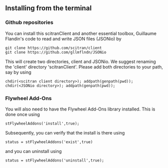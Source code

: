 ## Installing from the terminal

### Github repositories
You can install this scitranClient and another essential toolbox, Guillaume Flandin's code to read and write JSON files (JSONio) by 

    git clone https://github.com/scitran/client
    git clone https://github.com/gllmflndn/JSONio
    
This will create two directories, client and JSONio.  We suggest renaming the 'client' directory 'scitranClient'.  Please add both directories to your path, say by using

    chdir(<scitran client directory>); addpath(genpath(pwd));
    chdir(<JSONio directory>); addpath(genpath(pwd));

### Flywheel Add-Ons

You will also need to have the Flywheel Add-Ons library installed.  This is done once using

    stFlywheelAddons('install',true);

Subsequently, you can verify that the install is there using

    status = stFlywheelAddons('exist',true)

and you can uninstall using

    status = stFlywheelAddons('uninstall',true);

